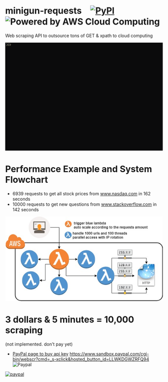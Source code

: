 minigun-requests　[![PyPI](https://img.shields.io/pypi/v/minigun.svg)](https://pypi.python.org/pypi/minigun)　![Powered by AWS Cloud Computing](/images/powered-by-aws_.png "Powered by AWS Cloud Computing")
===
Web scraping API to outsource tons of GET & xpath to cloud computing  

![demo](/images/demo.gif)

# Performance Example and System Flowchart
+ 6939 requests to get all stock prices from www.nasdaq.com in 162 seconds  
+ 10000 requests to get new questions from www.stackoverflow.com in 142 seconds  

![flowchart](/images/flowchart.jpg)
# 3 dollars & 5 minutes = 10,000 scraping
 (not implemented. don't pay yet)
+ [PayPal page to buy api key](https://www.paypal.com/cgi-bin/webscr?cmd=_s-xclick&hosted_button_id=RBWEMYUS7FCF6)
https://www.sandbox.paypal.com/cgi-bin/webscr?cmd=_s-xclick&hosted_button_id=LLWKDGWZRFQ94 ![Paypal](https://www.paypalobjects.com/webstatic/en_US/i/buttons/PP_logo_h_100x26.png)

[![paypal](https://www.sandbox.paypal.com/en_US/i/btn/btn_cart_LG.gif)](https://www.paypal.com/cgi-bin/webscr?cmd=_s-xclick&hosted_button_id=LLWKDGWZRFQ94)
